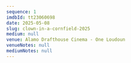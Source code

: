 ```yaml
---
sequence: 1
imdbId: tt23060698
date: 2025-05-08
slug: clown-in-a-cornfield-2025
medium: null
venue: Alamo Drafthouse Cinema - One Loudoun
venueNotes: null
mediumNotes: null
---
```


